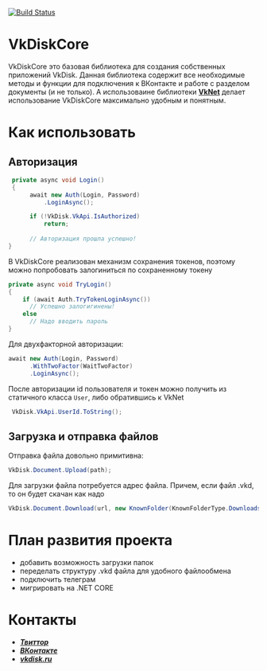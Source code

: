 [![Build Status](https://daquga.visualstudio.com/VkDiskCore/_apis/build/status/DanyaSWorlD.VkDiskCore?branchName=master)](https://daquga.visualstudio.com/VkDiskCore/_build/latest?definitionId=3&branchName=master)
# VkDiskCore
VkDiskCore это базовая библиотека для создания собственных приложений VkDisk.
Данная библиотека содержит все необходимые методы и функции для подключения к ВКонтакте и работе с разделом документы (и не только).
А использоваине библиотеки [**VkNet**](https://github.com/vknet/vk) делает использование VkDiskCore максимально удобным и понятным.
# Как использовать
## Авторизация

```c#
 private async void Login()
 {
      await new Auth(Login, Password)
          .LoginAsync();

      if (!VkDisk.VkApi.IsAuthorized)
          return;
          
      // Авторизация прошла успешно! 
}
```

В VkDiskCore реализован механизм сохранения токенов, поэтому можно попробовать залогиниться по сохраненному токену

```C#
private async void TryLogin()
{
    if (await Auth.TryTokenLoginAsync())
      // Успешно залогигинены!
    else
      // Надо вводить пароль
}
```

Для двухфакторной авторизации:
```C#
await new Auth(Login, Password)
      .WithTwoFactor(WaitTwoFactor)
      .LoginAsync();
```

После авторизации id пользователя и токен можно получить из статичного класса ```User```, либо обратившись к VkNet
```C#
 VkDisk.VkApi.UserId.ToString();
```

## Загрузка и отправка файлов
Отправка файла довольно примитивна: 
```C#
VkDisk.Document.Upload(path);
```
Для загрузки файла потребуется адрес файла. Причем, если файл .vkd, то он будет скачан как надо
```C#
VkDisk.Document.Download(url, new KnownFolder(KnownFolderType.Downloads).Path);
```

# План развития проекта
- добавить возможность загрузки папок
- переделать структуру .vkd файла для удобного файлообмена
- подключить телеграм
- мигрировать на .NET CORE

# Контакты
- [***Твиттор***](https://twitter.com/DiskVk)
- [***ВКонтакте***](https://vk.com/vkdisk_ru)
- [***vkdisk.ru***](https://vkdisk.ru)
